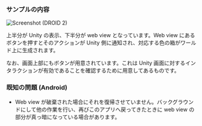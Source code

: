 ### サンプルの内容

![Screenshot (DROID 2)](https://github.com/downloads/keijiro/unity-webview-integration/device-2011-11-01-123428.png)

上半分が Unity の表示、下半分が web view となっています。Web view にあるボタンを押すとそのアクションが Unity 側に通知され、対応する色の箱がワールド上に生成されます。

なお、画面上部にもボタンが用意されています。これは Unity 画面に対するインタラクションが有効であることを確認するために用意してあるものです。

### 既知の問題 (Android)

- Web view が破棄された場合にそれを復帰させていません。バックグラウンドにして他の作業を行い、再びこのアプリへ戻ってきたときに web view の部分が真っ暗になっている場合があります。
